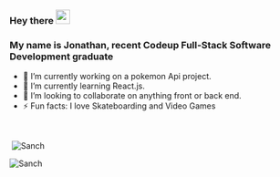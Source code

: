 ### Hey there <img src="https://media.giphy.com/media/hvRJCLFzcasrR4ia7z/giphy.gif" width="25px">

<h3>My name is Jonathan, recent Codeup Full-Stack Software Development graduate</h3>

- 🔭 I’m currently working on a pokemon Api project.
- 🌱 I’m currently learning React.js.
- 👯 I’m looking to collaborate on anything front or back end.
- ⚡ Fun facts: I love Skateboarding and Video Games

<br>
<p>&nbsp;<img align="center" src="https://github-readme-stats.vercel.app/api?username=jonathan-sanchez&theme=radical&show_icons=true&count_private=true&locale=en" alt="Sanch" /></p>
<p><img align="left" src="https://github-readme-stats.vercel.app/api/top-langs?username=jonathan-sanchez&theme=radical&show_icons=true&count_private=true&locale=en&layout=compact" alt="Sanch" /></p>
